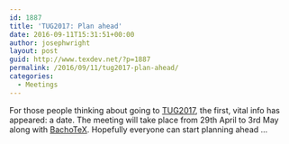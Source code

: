 ```yaml
---
id: 1887
title: 'TUG2017: Plan ahead'
date: 2016-09-11T15:31:51+00:00
author: josephwright
layout: post
guid: http://www.texdev.net/?p=1887
permalink: /2016/09/11/tug2017-plan-ahead/
categories:
  - Meetings
---
```

For those people thinking about going to [TUG2017](https://tug.org/tug2017/), the first, vital info has appeared: a date. The meeting will take place from 29th April to 3rd May along with [BachoTeX](http://www.gust.org.pl/bachotex/). Hopefully everyone can start planning ahead ...
